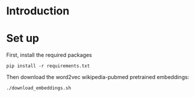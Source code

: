 # Introduction


# Set up
First, install the required packages
```
pip install -r requirements.txt
```

Then download the word2vec wikipedia-pubmed pretrained embeddings:
```
./download_embeddings.sh
```


